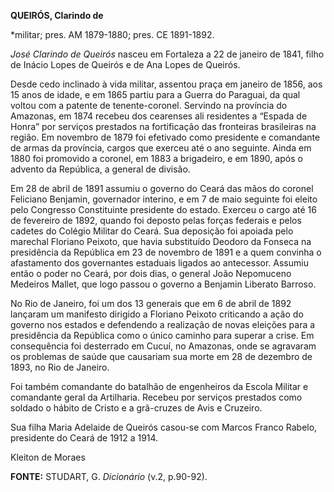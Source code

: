 **QUEIRÓS, Clarindo de**

\*militar; pres. AM 1879-1880; pres. CE 1891-1892.

*José Clarindo de Queirós* nasceu em Fortaleza a 22 de janeiro de 1841,
filho de Inácio Lopes de Queirós e de Ana Lopes de Queirós.

Desde cedo inclinado à vida militar, assentou praça em janeiro de 1856,
aos 15 anos de idade, e em 1865 partiu para a Guerra do Paraguai, da
qual voltou com a patente de tenente-coronel. Servindo na província do
Amazonas, em 1874 recebeu dos cearenses ali residentes a “Espada de
Honra” por serviços prestados na fortificação das fronteiras brasileiras
na região. Em novembro de 1879 foi efetivado como presidente e
comandante de armas da província, cargos que exerceu até o ano seguinte.
Ainda em 1880 foi promovido a coronel, em 1883 a brigadeiro, e em 1890,
após o advento da República, a general de divisão.

Em 28 de abril de 1891 assumiu o governo do Ceará das mãos do coronel
Feliciano Benjamin, governador interino, e em 7 de maio seguinte foi
eleito pelo Congresso Constituinte presidente do estado. Exerceu o cargo
até 16 de fevereiro de 1892, quando foi deposto pelas forças federais e
pelos cadetes do Colégio Militar do Ceará. Sua deposição foi apoiada
pelo marechal Floriano Peixoto, que havia substituído Deodoro da Fonseca
na presidência da República em 23 de novembro de 1891 e a quem convinha
o afastamento dos governantes estaduais ligados ao antecessor. Assumiu
então o poder no Ceará, por dois dias, o general João Nepomuceno
Medeiros Mallet, que logo passou o governo a Benjamin Liberato Barroso.

No Rio de Janeiro, foi um dos 13 generais que em 6 de abril de 1892
lançaram um manifesto dirigido a Floriano Peixoto criticando a ação do
governo nos estados e defendendo a realização de novas eleições para a
presidência da República como o único caminho para superar a crise. Em
consequência foi desterrado em Cucuí, no Amazonas, onde se agravaram os
problemas de saúde que causariam sua morte em 28 de dezembro de 1893, no
Rio de Janeiro.

Foi também comandante do batalhão de engenheiros da Escola Militar e
comandante geral da Artilharia. Recebeu por serviços prestados como
soldado o hábito de Cristo e a grã-cruzes de Avis e Cruzeiro.

Sua filha Maria Adelaide de Queirós casou-se com Marcos Franco Rabelo,
presidente do Ceará de 1912 a 1914.

Kleiton de Moraes

**FONTE:** STUDART, G. *Dicionário* (v.2, p.90-92).
